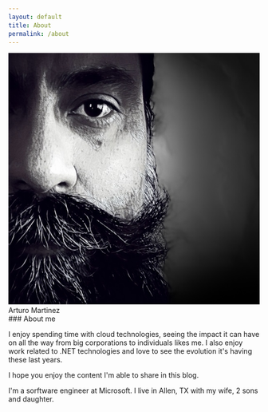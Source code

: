 ```yaml
---
layout: default
title: About
permalink: /about
---
```

<div id="my-badge">
    <img id="my-picture" src="/images/me.jpg" alt="My picture" />
    <span>Arturo Martinez</span>
    <span class="links">
        <a href="https://x.com/artmasa" target="_blank" title="X"><span id="x"></span></a>
        <a href="https://linkedin.com/in/arturo-martinez-13744218" target="_blank" title="LinkedIn"><span id="li"></span></a>
        <a href="https://github.com/artmasa" target="_blank"><span id="gh" title="GitHub"></span></a>
    </span>
</div>
### About me

I enjoy spending time with cloud technologies, seeing the impact it can have on all the way from big corporations to individuals likes me.
I also enjoy work related to .NET technologies and love to see the evolution it's having these last years.

I hope you enjoy the content I'm able to share in this blog.

I'm a sorftware engineer at Microsoft.
I live in Allen, TX with my wife, 2 sons and daughter.